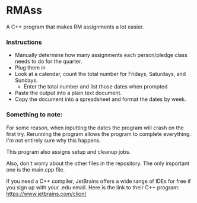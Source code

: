 # RMAss

A C++ program that makes RM assignments a lot easier. 

### Instructions

- Manually determine how many assignments each person/pledge class needs to do for the quarter. 
- Plug them in
- Look at a calendar, count the total number for Fridays, Saturdays, and Sundays.
  - Enter the total number and list those dates when prompted 
- Paste the output into a plain text document.
- Copy the document into a spreadsheet and format the dates by week.

### Something to note: 

For some reason, when inputting the dates the program will crash on the first try. Rerunning the program allows the program to complete everything. I'm not entirely sure why this happens.

This program also assigns setup and cleanup jobs.

Also, don't worry about the other files in the repository. The only important one is the main.cpp file.

If you need a C++ compiler, JetBrains offers a wide range of IDEs for free if you sign up with your .edu email. Here is the link to their C++ program: https://www.jetbrains.com/clion/

